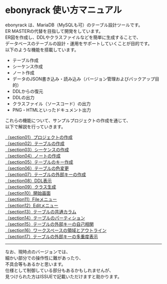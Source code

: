 # ebonyrack 使い方マニュアル

ebonyrack は、MariaDB（MySQLも可）のテーブル設計ツールです。  
ER MASTERの代替を目指して開発をしています。  
ER図を作成し、DDLやクラスファイルなどを簡単に生成することで、  
データベースのテーブルの設計・運用をサポートしていくことが目的です。  
以下のような機能を搭載しています。  

- テーブル作成
- シーケンス作成
- ノート作成
- データのJSON書き込み・読み込み（バージョン管理およびバックアップ目的）
- DDLからの復元
- DDLの出力
- クラスファイル（ソースコード）の出力
- PNG・HTMLといったドキュメント出力

これらの機能について、サンプルプロジェクトの作成を通じて、  
以下で解説を行っていきます。  

[（section01）プロジェクトの作成](./section.ja/section01.md)  
[（section02）テーブルの作成](./section.ja/section02.md)  
[（section03）シーケンスの作成](./section.ja/section03.md)  
[（section04）ノートの作成](./section.ja/section04.md)  
[（section05）テーブルのキー作成](./section.ja/section05.md)  
[（section06）テーブルの色変更](./section.ja/section06.md)  
[（section07）テーブルの外部キーの作成](./section.ja/section07.md)  
[（section08）DDL表示](./section.ja/section08.md)  
[（section09）クラス生成](./section.ja/section09.md)  
[（section10）開始画面](./section.ja/section10.md)  
[（section11）Fileメニュー](./section.ja/section11.md)  
[（section12）Editメニュー](./section.ja/section12.md)  
[（section13）テーブルの共通カラム](./section.ja/section13.md)  
[（section14）テーブルのパーティション](./section.ja/section14.md)  
[（section15）テーブルの外部キーの自己相関](./section.ja/section15.md)  
[（section16）ワークスペースの領域とアウトライン](./section.ja/section16.md)  
[（section17）テーブルの外部キーの多重度表示](./section.ja/section17.md)  

---

なお、現時点のバージョンでは、  
細かい部分での操作性に難があったり、  
不具合等もあるかと思います。  
仕様として制御している部分もあるかもしれませんが、  
見つけられた方はISSUEで記載いただけますと助かります。  
